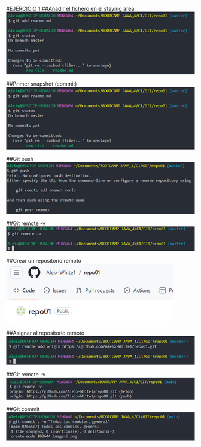 #EJERCICIO 1
##Añadir el fichero en el staying area
![Captura de pantalla](image.png)

##Primer snapshot (commit)
![El life status del fichero es commited](image-1.png)

##Git push
![Lo que ocurre es que no sabe donde hay que hacer el push.](image-2.png)
 
##Git remote -v 
![El git remote -v muestra la destinacion del git add por eso no aparece nada, por que no hay destinación, aun.](image-3.png)

##Crear un repositorio remoto 
![En GITHUB](image-4.png)

##Asignar al repositorio remoto
![](image-5.png)

##Git remote -v 
![Ahora aparece la destiacion del git push](image-6.png)

##Git commit 
![Alt text](image-7.png)